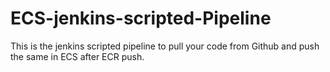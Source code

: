 # ECS-jenkins-scripted-Pipeline
This is the jenkins  scripted pipeline to pull your code from Github and push the same in ECS after ECR push.
